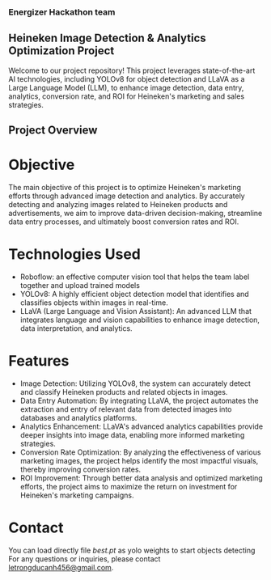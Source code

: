 ### Energizer Hackathon team
## Heineken Image Detection & Analytics Optimization Project
Welcome to our project repository! This project leverages state-of-the-art AI technologies, including YOLOv8 for object detection and LLaVA as a Large Language Model (LLM), to enhance image detection, data entry, analytics, conversion rate, and ROI for Heineken's marketing and sales strategies.
## Project Overview
# Objective
The main objective of this project is to optimize Heineken's marketing efforts through advanced image detection and analytics. By accurately detecting and analyzing images related to Heineken products and advertisements, we aim to improve data-driven decision-making, streamline data entry processes, and ultimately boost conversion rates and ROI.

# Technologies Used
* Roboflow: an effective computer vision tool that helps the team label together and upload trained models
* YOLOv8: A highly efficient object detection model that identifies and classifies objects within images in real-time.
* LLaVA (Large Language and Vision Assistant): An advanced LLM that integrates language and vision capabilities to enhance image detection, data interpretation, and analytics.
# Features
* Image Detection: Utilizing YOLOv8, the system can accurately detect and classify Heineken products and related objects in images.
* Data Entry Automation: By integrating LLaVA, the project automates the extraction and entry of relevant data from detected images into databases and analytics platforms.
* Analytics Enhancement: LLaVA's advanced analytics capabilities provide deeper insights into image data, enabling more informed marketing strategies.
* Conversion Rate Optimization: By analyzing the effectiveness of various marketing images, the project helps identify the most impactful visuals, thereby improving conversion rates.
* ROI Improvement: Through better data analysis and optimized marketing efforts, the project aims to maximize the return on investment for Heineken's marketing campaigns.

# Contact
You can load directly file *best.pt* as yolo weights to start objects detecting
For any questions or inquiries, please contact letrongducanh456@gmail.com.
